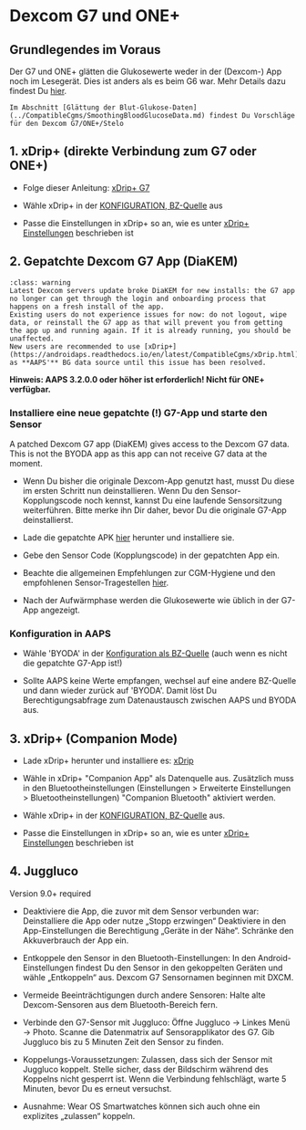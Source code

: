 # Dexcom G7 und ONE+


## Grundlegendes im Voraus

Der G7 und ONE+ glätten die Glukosewerte weder in der (Dexcom-) App noch im Lesegerät. Dies ist anders als es beim G6 war. Mehr Details dazu findest Du [hier](https://www.dexcom.com/en-us/faqs/why-does-past-cgm-data-look-different-from-past-data-on-receiver-and-follow-app).

```{admonition} Smoothing method 
Im Abschnitt [Glättung der Blut-Glukose-Daten](../CompatibleCgms/SmoothingBloodGlucoseData.md) findest Du Vorschläge für den Dexcom G7/ONE+/Stelo
```

## 1. xDrip+ (direkte Verbindung zum G7 oder ONE+)

- Folge dieser Anleitung: [xDrip+ G7](https://navid200.github.io/xDrip/docs/Dexcom/G7.html)
- Wähle xDrip+ in der [KONFIGURATION, BZ-Quelle](#Config-Builder-bg-source) aus

- Passe die Einstellungen in xDrip+ so an, wie es unter  [xDrip+ Einstellungen](../CompatibleCgms/xDrip.md) beschrieben ist

## 2.  Gepatchte Dexcom G7 App (DiaKEM)

```{admonition} No new users
:class: warning
Latest Dexcom servers update broke DiaKEM for new installs: the G7 app no longer can get through the login and onboarding process that happens on a fresh install of the app. 
Existing users do not experience issues for now: do not logout, wipe data, or reinstall the G7 app as that will prevent you from getting the app up and running again. If it is already running, you should be unaffected.
New users are recommended to use [xDrip+](https://androidaps.readthedocs.io/en/latest/CompatibleCgms/xDrip.html) as **AAPS'** BG data source until this issue has been resolved.
```

**Hinweis: AAPS 3.2.0.0 oder höher ist erforderlich! Nicht für ONE+ verfügbar.**

### Installiere eine neue gepatchte (!) G7-App und starte den Sensor


A patched Dexcom G7 app (DiaKEM) gives access to the Dexcom G7 data. This is not the BYODA app as this app can not receive G7 data at the moment.

- Wenn Du bisher die originale Dexcom-App genutzt hast, musst Du diese im ersten Schritt nun deinstallieren. Wenn Du den Sensor-Kopplungscode noch kennst, kannst Du eine laufende Sensorsitzung weiterführen. Bitte merke ihn Dir daher, bevor Du die originale G7-App deinstallierst.

- Lade die gepatchte APK [hier](https://github.com/authorgambel/g7/releases) herunter und installiere sie.

- Gebe den Sensor Code (Kopplungscode) in der gepatchten App ein.

- Beachte die allgemeinen Empfehlungen zur CGM-Hygiene und den empfohlenen Sensor-Tragestellen [hier](../CompatibleCgms/GeneralCGMRecommendation.md).

- Nach der Aufwärmphase werden die Glukosewerte wie üblich in der G7-App angezeigt.

### Konfiguration in AAPS

- Wähle 'BYODA' in der [Konfiguration als BZ-Quelle](#Config-Builder-bg-source) (auch wenn es nicht die gepatchte G7-App ist!)

- Sollte AAPS keine Werte empfangen, wechsel auf eine andere BZ-Quelle und dann wieder zurück auf 'BYODA'. Damit löst Du Berechtigungsabfrage zum Datenaustausch zwischen AAPS und BYODA aus.

## 3. xDrip+ (Companion Mode)

-   Lade xDrip+ herunter und installiere es: [xDrip](https://github.com/NightscoutFoundation/xDrip)
- Wähle in xDrip+ "Companion App" als Datenquelle aus. Zusätzlich muss in den Bluetootheinstellungen (Einstellungen > Erweiterte Einstellungen > Bluetootheinstellungen) "Companion Bluetooth" aktiviert werden.
-   Wähle xDrip+ in der [KONFIGURATION, BZ-Quelle](#Config-Builder-bg-source) aus.

-   Passe die Einstellungen in xDrip+ so an, wie es unter  [xDrip+ Einstellungen](../CompatibleCgms/xDrip.md) beschrieben ist

## 4. Juggluco

Version 9.0+ required

- Deaktiviere die App, die zuvor mit dem Sensor verbunden war: Deinstalliere die App oder nutze „Stopp erzwingen“ Deaktiviere in den App-Einstellungen die Berechtigung „Geräte in der Nähe“. Schränke den Akkuverbrauch der App ein.

- Entkoppele den Sensor in den Bluetooth-Einstellungen: In den Android-Einstellungen findest Du den Sensor in den gekoppelten Geräten und wähle „Entkoppeln“ aus. Dexcom G7 Sensornamen beginnen mit DXCM.

- Vermeide Beeinträchtigungen durch andere Sensoren: Halte alte Dexcom-Sensoren aus dem Bluetooth-Bereich fern.

- Verbinde den G7-Sensor mit Juggluco: Öffne Juggluco → Linkes Menü → Photo. Scanne die Datenmatrix auf Sensorapplikator des G7. Gib Juggluco bis zu 5 Minuten Zeit den Sensor zu finden.

- Koppelungs-Voraussetzungen: Zulassen, dass sich der Sensor mit Juggluco koppelt. Stelle sicher, dass der Bildschirm während des Koppelns nicht gesperrt ist. Wenn die Verbindung fehlschlägt, warte 5 Minuten, bevor Du es erneut versuchst.

- Ausnahme: Wear OS Smartwatches können sich auch ohne ein explizites „zulassen“ koppeln.
